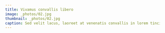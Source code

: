 ```yaml
---
title: Vivamus convallis libero
image: _photos/02.jpg
thumbnail: _photos/02.jpg
caption: Sed velit lacus, laoreet at venenatis convallis in lorem tincidunt.
---
```

